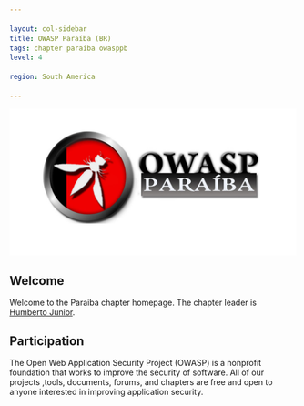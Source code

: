 ```yaml
---

layout: col-sidebar
title: OWASP Paraíba (BR)
tags: chapter paraiba owasppb
level: 4

region: South America

---
```


![OWASPPB](/assets/images/logo.png)

## Welcome

Welcome to the Paraiba chapter homepage. The chapter leader is [Humberto Junior](mailto:humberto.junior@owasp.org).

## Participation
The Open Web Application Security Project (OWASP) is a nonprofit foundation that works to improve the security of software. All of our projects ,tools, documents, forums, and chapters are free and open to anyone interested in improving application security. 